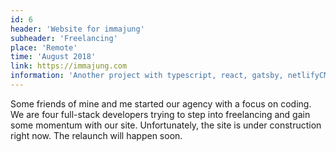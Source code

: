 ```yaml
---
id: 6
header: 'Website for immajung'
subheader: 'Freelancing'
place: 'Remote'
time: 'August 2018'
link: https://immajung.com
information: 'Another project with typescript, react, gatsby, netlifyCMS and styled-components.'
---
```


Some friends of mine and me started our agency with a focus on coding. We are four full-stack developers trying to step into freelancing and gain some momentum with our site. Unfortunately, the site is under construction right now. The relaunch will happen soon.
